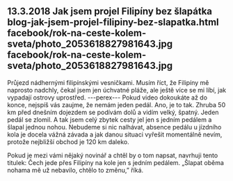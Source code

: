 13.3.2018
Jak jsem projel Filipíny bez šlapátka
blog-jak-jsem-projel-filipiny-bez-slapatka.html
facebook/rok-na-ceste-kolem-sveta/photo_2053618827981643.jpg
facebook/rok-na-ceste-kolem-sveta/photo_2053618827981643.jpg
--------------

Průjezd nádhernými filipínskými vesničkami. Musím říct, že Filipíny mě naprosto nadchly, čekal jsem jen úchvatné pláže, ale ještě více se mi líbí, jak vypadají ostrovy uprostřed.
---perex---
Pokud video dokoukáte až do konce, nejspíš vás zaujme, že nemám jeden pedál. Ano, je to tak. Zhruba 50 km před dnešním dojezdem se podívám dolů a vidím velký, špatný. Jeden pedál se zlomil. A tak jsem celý zbytek cesty jel jen s jedním pedálem a šlapal jednou nohou. Nebudeme si nic nalhávat, absence pedálu u jízdního kola je docela vážná závada a jak danou situaci vyřešit momentálně nevím, protože nejbližší obchod je 120 km daleko.

Pokud je mezi vámi nějaký novinář a chtěl by o tom napsat, navrhuji tento titulek: Čech jede přes Filipíny na kole jen s jedním pedálem. „Šlapat oběma nohama mě už nebavilo, chtělo to změnu,” říká.